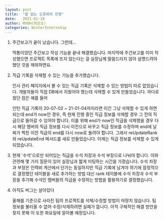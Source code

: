 ```yaml
---
layout: post
title:  "끝 없는 오류와의 전쟁"
date:   2021-01-18
author: MYOH(최은오)
categories: WinterInternship
---
```




1. 주간보고가 끝이 났습니다. 그런데...

   먹통이었던 주간보고 작성 기능을 끝내 해결했습니다. 마지막에 주간보고를 이미 작성했으면 프로젝트 목록에 뜨지 않는다는 걸 실장님께 말씀드리지 않아 설명드려야 했던 것을 제외하면요. 

2. 직급 기록을 삭제할 수 있는 기능을 추가했습니다.  

   인사 관리 페이지에서 볼 수 있는 직급 기록은 삭제할 수 있는 방법이 따로 없었습니다. 개발자들이 직접 DB에서 지웠어야 했는데 삭제할 수 있게 만들었습니다. 까다로웠던 점은 예를 들어  

   인턴 직급 기록이 20-07-02 ~ 21-01-04까지라면 이건 그냥 삭제할 수 있게 하면 되는데 end가 now인 경우, 즉 현재 진행 중인 직급 정보를 삭제할 경우 그 전의 직급으로 돌아갈 수 있어야 합니다. 이를 위해 end가 now인 직급을 삭제했을 경우 다시 해당 멤버의 직급 정보를 다시 이전으로 바꾸고 직급 정보를 수정하며 end에 날짜가 찍힌 이전 직급의 end를 다시 now로 돌려야 합니다. 그래서 reUpdateRank와 reUpdateEnd 메서드를 새로 만들었습니다. 이제는 직급 정보를 삭제할 수 있게 되었습니다.

3. 현재 '수석'으로만 되어있는 직급을 수석 차장과 수석 부장으로 나눠야 합니다. 이와 관련해 몇 가지 질문이 있어 실장님과 짧게 미팅하는 시간을 가졌습니다. 수석 차장과 부장은 인력비 계산에서 단가는 동일하지만 직급 기록에 남겨야 하기에 잠정적으로 결정했던 테이블을 새로 추가하는 방법 대신 rank 테이블에 수석 차장과 수석 부장을 추가해 수석인 멤버들의 직급을 수정하는 방법을 활용하기로 결정했습니다.  

4. 아직도 버그는 살아있다  

   올해를 기준으로 사라진 팀의 프로젝트를 삭제/수정할 방법이 마땅치 않습니다. 팀 정보를 불러올 수 없어 수정/삭제하려면 실패가 뜹니다. 아직 구체적인 해결 방안을 찾지 못해 이 또한 화요일에 알아볼 예정입니다.